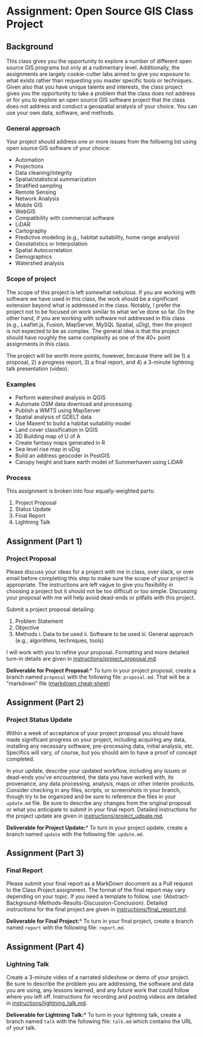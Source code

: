 # Assignment: Open Source GIS Class Project

## Background
This class gives you the opportunity to explore a number of different open source GIS programs but only at a rudimentary level. Additionally, the assignments are largely cookie-cutter labs aimed to give you exposure to what exists rather than requesting you master specific tools or techniques. Given also that you have unique talents and interests, the class project gives you the opportunity to take a problem that the class does not address or for you to explore an open source GIS software project that the class does not address and conduct a geospatial analysis of your choice. You can use your own data, software, and methods.

### General approach

Your project should address one or more issues from the following list using open source GIS software of your choice:
- Automation
- Projections
- Data cleaning/integrity
- Spatial/statistical summarization
- Stratified sampling
- Remote Sensing
- Network Analysis
- Mobile GIS
- WebGIS
- Compatibility with commercial software
- LiDAR
- Cartography
- Predictive modeling (e.g., habitat suitability, home range analysis)
- Geostatistics or Interpolation
- Spatial Autocorrelation
- Demographics
- Watershed analysis

### Scope of project
The scope of this project is left somewhat nebulous. If you are working with software we have used in this class, the work should be a significant extension beyond what is addressed in the class. Notably, I prefer the project not to be focused on work similar to what we've done so far. On the other hand, if you are working with software not addressed in this class (e.g., Leaflet.js, Fusion, MapServer, MySQL Spatial, uDig), then the project is not expected to be as complex. The general idea is that the project should have roughly the same complexity as one of the 40+ point assignments in this class. 

The project will be worth more points, however, because there will be 1) a proposal, 2) a progress report, 3) a final report, and 4) a 3-minute lightning talk presentation (video). 

### Examples
- Perform watershed analysis in QGIS
- Automate OSM data download and processing
- Publish a WMTS using MapServer
- Spatial analysis of GDELT data
- Use Maxent to build a habitat suitability model
- Land cover classification in QGIS
- 3D Building map of U of A
- Create fantasy maps generated in R
- Sea level rise map in uDig
- Build an address geocoder in PostGIS
- Canopy height and bare earth model of Summerhaven using LiDAR

### Process
This assignment is broken into four equally-weighted parts:
1) Project Proposal
2) Status Update
3) Final Report
4) Lightning Talk

## Assignment (Part 1) 
### Project Proposal

Please discuss your ideas for a project with me in class, over slack, or over email before completing this step to make sure the scope of your project is appropriate. The instructions are left vague to give you flexibility in choosing a project but it should not be too difficult or too simple. Discussing your proposal with me will help avoid dead-ends or pitfalls with this project.

Submit a project proposal detailing:
1. Problem Statement
2. Objective
3. Methods
 i. Data to be used
 ii. Software to be used
 iii. General approach (e.g., algorithms, techniques, tools)

I will work with you to refine your proposal. Formatting and more detailed turn-in details are given in [instructions/project_proposal.md](instructions/project_proposal.md).

**Deliverable for Project Proposal:***
To turn in your project proposal, create a branch named `proposal` with the following file: `proposal.md`. That will be a "markdown" file ([markdown cheat-sheet](https://www.markdownguide.org/cheat-sheet/))
 
## Assignment (Part 2)
### Project Status Update

Within a week of acceptance of your project proposal you should have made significant progress on your project, including acquiring any data, installing any necessary software, pre-processing data, initial analysis, etc. Specifics will vary, of course, but you should aim to have a proof of concept completed.

In your update, describe your updated workflow, including any issues or dead-ends you've encountered, the data you have worked with, its provenance, any data processing, analysis, maps or other interim products. Consider checking in any files, scripts, or screenshots in your branch, though try to be organized and be sure to reference the files in your `update.md` file. Be sure to describe any changes from the original proposal or what you anticipate to submit in your final report. Detailed instructions for the project update are given in [instructions/project_udpate.md](instructions/project_udpate.md).

**Deliverable for Project Update:***
To turn in your project update, create a branch named `update` with the following file: `update.md`. 

## Assignment (Part 3)
### Final Report

Please submit your final report as a MarkDown document as a Pull request to the Class Project assignment. The format of the final report may vary depending on your topic. If you need a template to follow, use: (Abstract-Background-Methods-Results-Discussion-Conclusion). Detailed instructions for the final project are given in [instructions/final_report.md](instructions/final_report.md).

**Deliverable for Final Project:***
To turn in your final project, create a branch named `report` with the following file: `report.md`.

## Assignment (Part 4)
### Lightning Talk

Create a 3-minute video of a narrated slideshow or demo of your project. Be sure to describe the problem you are addressing, the software and data you are using, any lessons learned, and any future work that could follow where you left off. Instructions for recording and posting videos are detailed in [instructions/lightning_talk.md](instructions/lightning_talk.md).

**Deliverable for Lightning Talk:***
To turn in your lightning talk, create a branch named `talk` with the following file: `talk.md` which contains the URL of your talk.
